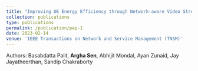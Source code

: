 ```yaml
---
title: "Improving UE Energy Efficiency through Network-aware Video Streaming over 5G"
collection: publications
type: publications
permalink: /publication/pep-1
date: 2023-02-14
venue: 'IEEE Transactions on Network and Service Management (TNSM)'
---
```


Authors: Basabdatta Palit, <b>Argha Sen</b>, Abhijit Mondal, Ayan Zunaid, Jay Jayatheerthan, Sandip Chakraborty<br>

